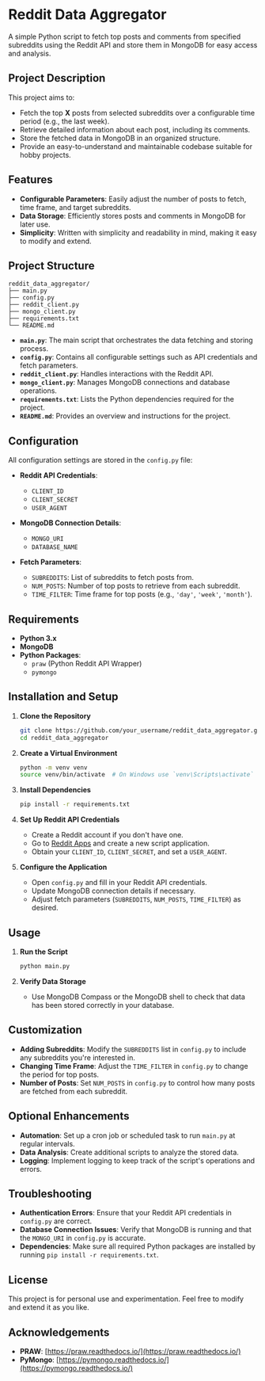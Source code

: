 # Reddit Data Aggregator

A simple Python script to fetch top posts and comments from specified subreddits using the Reddit API and store them in MongoDB for easy access and analysis.

## Project Description

This project aims to:

- Fetch the top **X** posts from selected subreddits over a configurable time period (e.g., the last week).
- Retrieve detailed information about each post, including its comments.
- Store the fetched data in MongoDB in an organized structure.
- Provide an easy-to-understand and maintainable codebase suitable for hobby projects.

## Features

- **Configurable Parameters**: Easily adjust the number of posts to fetch, time frame, and target subreddits.
- **Data Storage**: Efficiently stores posts and comments in MongoDB for later use.
- **Simplicity**: Written with simplicity and readability in mind, making it easy to modify and extend.

## Project Structure

```
reddit_data_aggregator/
├── main.py
├── config.py
├── reddit_client.py
├── mongo_client.py
├── requirements.txt
└── README.md
```

- **`main.py`**: The main script that orchestrates the data fetching and storing process.
- **`config.py`**: Contains all configurable settings such as API credentials and fetch parameters.
- **`reddit_client.py`**: Handles interactions with the Reddit API.
- **`mongo_client.py`**: Manages MongoDB connections and database operations.
- **`requirements.txt`**: Lists the Python dependencies required for the project.
- **`README.md`**: Provides an overview and instructions for the project.

## Configuration

All configuration settings are stored in the `config.py` file:

- **Reddit API Credentials**:
  - `CLIENT_ID`
  - `CLIENT_SECRET`
  - `USER_AGENT`

- **MongoDB Connection Details**:
  - `MONGO_URI`
  - `DATABASE_NAME`

- **Fetch Parameters**:
  - `SUBREDDITS`: List of subreddits to fetch posts from.
  - `NUM_POSTS`: Number of top posts to retrieve from each subreddit.
  - `TIME_FILTER`: Time frame for top posts (e.g., `'day'`, `'week'`, `'month'`).

## Requirements

- **Python 3.x**
- **MongoDB**
- **Python Packages**:
  - `praw` (Python Reddit API Wrapper)
  - `pymongo`

## Installation and Setup

1. **Clone the Repository**

   ```bash
   git clone https://github.com/your_username/reddit_data_aggregator.git
   cd reddit_data_aggregator
   ```

2. **Create a Virtual Environment**

   ```bash
   python -m venv venv
   source venv/bin/activate  # On Windows use `venv\Scripts\activate`
   ```

3. **Install Dependencies**

   ```bash
   pip install -r requirements.txt
   ```

4. **Set Up Reddit API Credentials**

   - Create a Reddit account if you don't have one.
   - Go to [Reddit Apps](https://www.reddit.com/prefs/apps) and create a new script application.
   - Obtain your `CLIENT_ID`, `CLIENT_SECRET`, and set a `USER_AGENT`.

5. **Configure the Application**

   - Open `config.py` and fill in your Reddit API credentials.
   - Update MongoDB connection details if necessary.
   - Adjust fetch parameters (`SUBREDDITS`, `NUM_POSTS`, `TIME_FILTER`) as desired.

## Usage

1. **Run the Script**

   ```bash
   python main.py
   ```

2. **Verify Data Storage**

   - Use MongoDB Compass or the MongoDB shell to check that data has been stored correctly in your database.

## Customization

- **Adding Subreddits**: Modify the `SUBREDDITS` list in `config.py` to include any subreddits you're interested in.
- **Changing Time Frame**: Adjust the `TIME_FILTER` in `config.py` to change the period for top posts.
- **Number of Posts**: Set `NUM_POSTS` in `config.py` to control how many posts are fetched from each subreddit.

## Optional Enhancements

- **Automation**: Set up a cron job or scheduled task to run `main.py` at regular intervals.
- **Data Analysis**: Create additional scripts to analyze the stored data.
- **Logging**: Implement logging to keep track of the script's operations and errors.

## Troubleshooting

- **Authentication Errors**: Ensure that your Reddit API credentials in `config.py` are correct.
- **Database Connection Issues**: Verify that MongoDB is running and that the `MONGO_URI` in `config.py` is accurate.
- **Dependencies**: Make sure all required Python packages are installed by running `pip install -r requirements.txt`.

## License

This project is for personal use and experimentation. Feel free to modify and extend it as you like.

## Acknowledgements

- **PRAW**: [https://praw.readthedocs.io/](https://praw.readthedocs.io/)
- **PyMongo**: [https://pymongo.readthedocs.io/](https://pymongo.readthedocs.io/)

